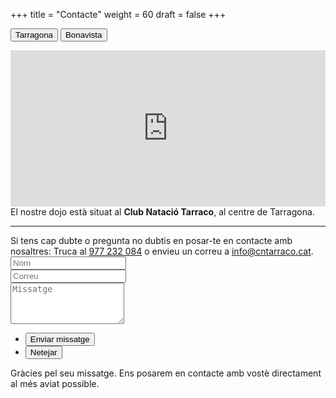 +++
title = "Contacte"
weight = 60
draft = false
+++

<button id="button_tarraco" class="tablink active" onclick="openPage('tarraco')">Tarragona</button>
<button id="button_gembukai" class="tablink" onclick="openPage('gembukai')" id="defaultOpen">Bonavista</button>

<div id="gembukai" hidden>
	<iframe src="https://www.google.com/maps/embed?pb=!1m18!1m12!1m3!1d3005.796468965397!2d1.1900537508851787!3d41.117135920566426!2m3!1f0!2f0!3f0!3m2!1i1024!2i768!4f13.1!3m3!1m2!1s0x12a1578b3a8c4de7%3A0xdab6129bb668b585!2sGembu-Kai+Club+Esportiu!5e0!3m2!1ses!2ses!4v1522689375829" width="100%" height="250" frameborder="0" style="border:0" allowfullscreen></iframe>
  També impartim classes al dojo <strong>Gembu-Kai Club Esportiu</strong>, a Bonavista.
</div>
<div id="tarraco">
  <iframe src="https://www.google.com/maps/embed?pb=!1m14!1m8!1m3!1d3005.6793942600516!2d1.2590833!3d41.1196925!3m2!1i1024!2i768!4f13.1!3m3!1m2!1s0x12a3fd1f443ca293%3A0xe37b40081f3e8982!2sAikido%20Tarragona!5e0!3m2!1sca!2ses!4v1568911339498!5m2!1sca!2ses" width="100%" height="250" frameborder="0" style="border:0;" allowfullscreen=""></iframe>
	El nostre dojo està situat al <strong>Club Natació Tarraco</strong>, al centre de Tarragona.
</div>
<hr>
<form id='contactform' method='post' action=''>
  Si tens cap dubte o pregunta no dubtis en posar-te en contacte amb nosaltres:
  Truca al <a href="tel:+34977232084" target="_blank">977 232 084</a> o envieu un correu a <a href="mailto:info@cntarraco.cat" name="email" title="email">info@cntarraco.cat</a>.
	<input type="hidden" name="_cc" id="_cc" />
	<div class="field half first">
		<input type="text" name="name" id="name" placeholder="Nom"/>
	</div>
	<div class="field half">
		<input type="email" id="email" name="email" placeholder="Correu">
	</div>
	<div class="field">
		<textarea name="message" id="message" rows="4" placeholder="Missatge"></textarea>
	</div>
	<ul class="actions">
		<li><input type="submit" value="Enviar missatge" class="special" /></li>
		<li><input type="reset" value="Netejar"></span></li>
	</ul>
	<input type="hidden" name="_next" value="?sent#formspree" />
	<input type="hidden" name="_subject" value="[WEB] - Consulta" />
	<input type="text" name="_gotcha" style="display:none" />
</form>
<span id="contactformsent">
  <p>Gràcies pel seu missatge. Ens posarem en contacte amb vostè directament al més aviat possible.</p>
</span>

<script>
$(document).ready(function($) {
  var email_cc = window.atob("aW5mb2FjYWRpckBnbWFpbC5jb20=");
  $('#_cc').val(email_cc);
  var email_to = window.atob("anJzdGFycmFnb25hQGdtYWlsLmNvbQ==");
  $('#contactform').attr("action", "https://formspree.io/" + email_to);

  $(function(){
      if (window.location.search == "?sent") {
      	$('#contactform').hide();
      	$('#contactformsent').show();
      } else {
      	$('#contactformsent').hide();
      }
  });
});

function openPage(page) {
	switch(page){
		case 'tarraco':
			$('#gembukai').hide();
			$('#tarraco').show();
			$('#button_gembukai').removeClass('active');
			$('#button_tarraco').addClass('active');
			break;
		case 'gembukai':
			$('#tarraco').hide();
			$('#gembukai').show();
			$('#button_tarraco').removeClass('active');
			$('#button_gembukai').addClass('active');
			break;
	}
}
</script>
